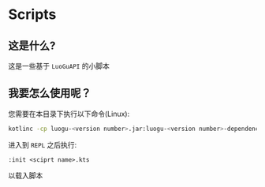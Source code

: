 # Scripts

## 这是什么?
这是一些基于 `LuoGuAPI` 的小脚本  

## 我要怎么使用呢？
您需要在本目录下执行以下命令(Linux):   
```bash
kotlinc -cp luogu-<version number>.jar:luogu-<version number>-dependencies.jar
```  
进入到 `REPL` 之后执行:  
```
:init <sciprt name>.kts
```  
以载入脚本  
